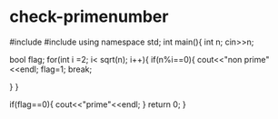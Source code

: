 # check-primenumber
#include<iostream>
#include<cmath>
using namespace std;
int main(){
    int n;
    cin>>n;

   bool flag;
    for(int i =2; i< sqrt(n); i++){
        if(n%i==0){
            cout<<"non prime"<<endl;
            flag=1;
            break;

   }
  }

   if(flag==0){
        cout<<"prime"<<endl;
    }
    return 0;
}
